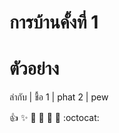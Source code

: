 # การบ้านคั้งที่ 1
# ตัวอย่าง
ลำกับ | ชื้อ 
1 | phat
2 | pew

:+1: :sparkles: :camel: :tada:
:rocket: :metal: :octocat:

